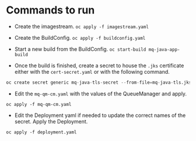 # Commands to run


- Create the imagestream.
`oc apply -f imagestream.yaml`

- Create the BuildConfig.
`oc apply -f buildconfig.yaml`

- Start a new build from the BuildConfig.
`oc start-build mq-java-app-build`

- Once the build is finished, create a secret to house the  `.jks` certificate either with the `cert-secret.yaml` or with the following command.
```s
oc create secret generic mq-java-tls-secret --from-file=mq-java-tls.jks=/path/to/mq-java-tls.jks
```  

- Edit the `mq-qm-cm.yaml` with the values of the QueueManager and apply.
```
oc apply -f mq-qm-cm.yaml
```

- Edit the Deployment yaml if needed to update the correct names of the secret. Apply the Deployment.
```
oc apply -f deployment.yaml
```